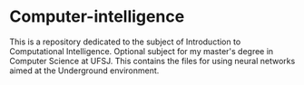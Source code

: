 # Computer-intelligence
This is a repository dedicated to the subject of Introduction to Computational Intelligence. Optional subject for my master's degree in Computer Science at UFSJ.  This contains the files for using neural networks aimed at the Underground environment.
